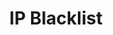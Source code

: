 ---
title: IP Blacklist

access:
    admin.super: true
    admin.users: true

cache-enabled: false
---